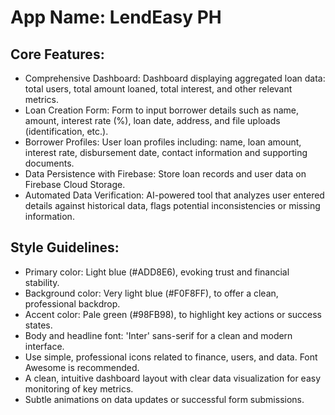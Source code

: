 # **App Name**: LendEasy PH

## Core Features:

- Comprehensive Dashboard: Dashboard displaying aggregated loan data: total users, total amount loaned, total interest, and other relevant metrics.
- Loan Creation Form: Form to input borrower details such as name, amount, interest rate (%), loan date, address, and file uploads (identification, etc.).
- Borrower Profiles: User loan profiles including: name, loan amount, interest rate, disbursement date, contact information and supporting documents.
- Data Persistence with Firebase: Store loan records and user data on Firebase Cloud Storage.
- Automated Data Verification: AI-powered tool that analyzes user entered details against historical data, flags potential inconsistencies or missing information.

## Style Guidelines:

- Primary color: Light blue (#ADD8E6), evoking trust and financial stability.
- Background color: Very light blue (#F0F8FF), to offer a clean, professional backdrop.
- Accent color: Pale green (#98FB98), to highlight key actions or success states.
- Body and headline font: 'Inter' sans-serif for a clean and modern interface.
- Use simple, professional icons related to finance, users, and data. Font Awesome is recommended.
- A clean, intuitive dashboard layout with clear data visualization for easy monitoring of key metrics.
- Subtle animations on data updates or successful form submissions.